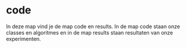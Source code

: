 # code
In deze map vind je de map code en results. In de map code staan onze classes en algoritmes en in de map results staan resultaten van onze experimenten.